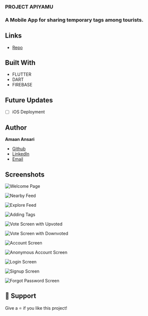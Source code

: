 ### PROJECT APIYAMU

### A Mobile App for sharing temporary tags among tourists.

## Links

- [Repo](https://github.com/amaan-0331/project_hp "PROJECT APIYAMU Repo")

## Built With

- FLUTTER
- DART
- FIREBASE

## Future Updates

- [ ] iOS Deployment

## Author

**Amaan Ansari**

- [Github](https://github.com/rohit19060 "Amaan Ansari")
- [LinkedIn](https://www.linkedin.com/in/amaan-ansari-0331/ "")
- [Email](mailto:masteramaan0331@gmail.com?subject=Hi "Hi!")

## Screenshots

![Welcome Page](/screenshots/1.png "Home Page")

![Nearby Feed](/screenshots/2.png "Nearby Feed")

![Explore Feed](/screenshots/3.png "Explore Feed")

![Adding Tags](/screenshots/4.png "Adding Tags")

![Vote Screen with Upvoted](/screenshots/5.png "Vote Screen with Upvoted")

![Vote Screen with Downvoted](/screenshots/6.png "Vote Screen with Downvoted")

![Account Screen](/screenshots/7.png "Account Screen")

![Anonymous Account Screen](/screenshots/8.png "Anonymous Account Screen")

![Login Screen](/screenshots/9.png "Login Screen")

![Signup Screen](/screenshots/10.png "Signup Screen")

![Forgot Password Screen](/screenshots/11.png "Forgot Password Screen")

## 🤝 Support

Give a ⭐️ if you like this project!
